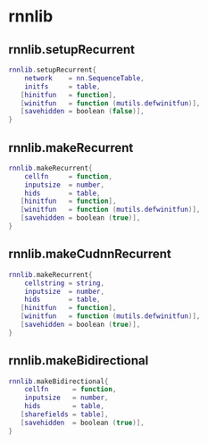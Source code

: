 # rnnlib

## rnnlib.setupRecurrent

```lua
rnnlib.setupRecurrent{
    network    = nn.SequenceTable,
    initfs     = table,
   [hinitfun   = function],
   [winitfun   = function (mutils.defwinitfun)],
   [savehidden = boolean (false)],
}
```

## rnnlib.makeRecurrent

```lua
rnnlib.makeRecurrent{
    cellfn     = function,
    inputsize  = number,
    hids       = table,
   [hinitfun   = function],
   [winitfun   = function (mutils.defwinitfun)],
   [savehidden = boolean (true)],
}
```

## rnnlib.makeCudnnRecurrent

```lua
rnnlib.makeRecurrent{
    cellstring = string,
    inputsize  = number,
    hids       = table,
   [hinitfun   = function],
   [winitfun   = function (mutils.defwinitfun)],
   [savehidden = boolean (true)],
}
```

## rnnlib.makeBidirectional

```lua
rnnlib.makeBidirectional{
    cellfn      = function,
    inputsize   = number,
    hids        = table,
   [sharefields = table],
   [savehidden  = boolean (true)],
}
```